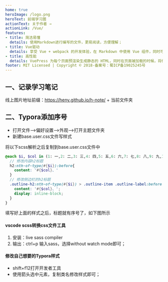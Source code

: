 ```yaml
---
home: true
heroImage: /logo.png
heroText: 前端学习圈
actionText: 关于作者 →
actionLink: /Vue/
features:
- title: 简洁易懂
  details: 使用Markdown进行编写的文件，更易阅读，方便理解；
- title: Vue驱动
  details: 享受 Vue + webpack 的开发体验，在 Markdown 中使用 Vue 组件，同时可以使用 Vue 来开发自定义主题。
- title: 高性能
  details: VuePress 为每个页面预渲染生成静态的 HTML，同时在页面被加载的时候，将作为 SPA 运行。
footer: MIT Licensed | Copyright © 2018-备案号：蜀ICP备19025245号
---
```


## 一、记录学习笔记

线上图片地址前缀：https://heny.github.io/h-note/ + 当前文件夹



## 二、Typora添加序号

* 打开文件-->偏好设置-->外观-->打开主题文件夹
* 新建base.user.css文件写样式

将以下scss解析之后复制到base.user.css文件中

```scss
@each $i, $col in (1: 一,2: 二,3: 三,4: 四,5: 五,6: 六,7: 七,8: 八,9: 九,10: 十,11: 十一,12: 十二,13: 十三,14: 十四,15: 十五,16: 十六) {
  // 修改内容h2标题
  h2:nth-of-type(#{$i}):before{
    content: '#{$col}、'
  }
  // 修改侧边栏的h2标题
  .outline-h2:nth-of-type(#{$i}) > .outline-item .outline-label:before {
    content: '#{$col}、';
    display: inline-block;
  }
}


```

填写好上面的样式之后，标题就有序号了，如下图所示



#### vscode scss转换css文件工具

1. 安装：live sass compiler
2. 输出：ctrl+p 输入sass，选择without watch mode即可；

#### 修改自己想要的Typora样式

* shift+f12打开开发者工具
* 使用箭头选中元素，复制类名修改样式即可；